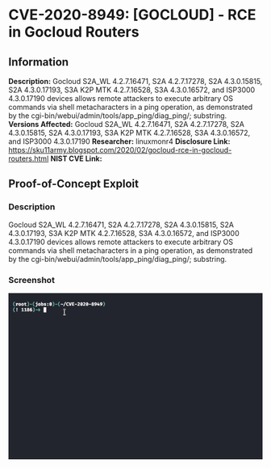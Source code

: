 # CVE-2020-8949: [GOCLOUD] - RCE in Gocloud Routers 

## Information
**Description:** Gocloud S2A_WL 4.2.7.16471, S2A 4.2.7.17278, S2A 4.3.0.15815, S2A 4.3.0.17193, S3A K2P MTK 4.2.7.16528, S3A 4.3.0.16572, and ISP3000 4.3.0.17190 devices allows remote attackers to execute arbitrary OS commands via shell metacharacters in a ping operation, as demonstrated by the cgi-bin/webui/admin/tools/app_ping/diag_ping/; substring.   
**Versions Affected:** Gocloud S2A_WL 4.2.7.16471, S2A 4.2.7.17278, S2A 4.3.0.15815, S2A 4.3.0.17193, S3A K2P MTK 4.2.7.16528, S3A 4.3.0.16572, and ISP3000 4.3.0.17190
**Researcher:** linuxmonr4
**Disclosure Link:** https://sku11army.blogspot.com/2020/02/gocloud-rce-in-gocloud-routers.html
**NIST CVE Link:** 

## Proof-of-Concept Exploit
### Description
Gocloud S2A_WL 4.2.7.16471, S2A 4.2.7.17278, S2A 4.3.0.15815, S2A 4.3.0.17193, S3A K2P MTK 4.2.7.16528, S3A 4.3.0.16572, and ISP3000 4.3.0.17190 devices allows remote attackers to execute arbitrary OS commands via shell metacharacters in a ping operation, as demonstrated by the cgi-bin/webui/admin/tools/app_ping/diag_ping/; substring.   


### Screenshot
![Alt-text that shows up on hover](poc.gif)
